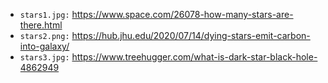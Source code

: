 - `stars1.jpg:` https://www.space.com/26078-how-many-stars-are-there.html
- `stars2.png:` https://hub.jhu.edu/2020/07/14/dying-stars-emit-carbon-into-galaxy/
- `stars3.jpg:` https://www.treehugger.com/what-is-dark-star-black-hole-4862949

